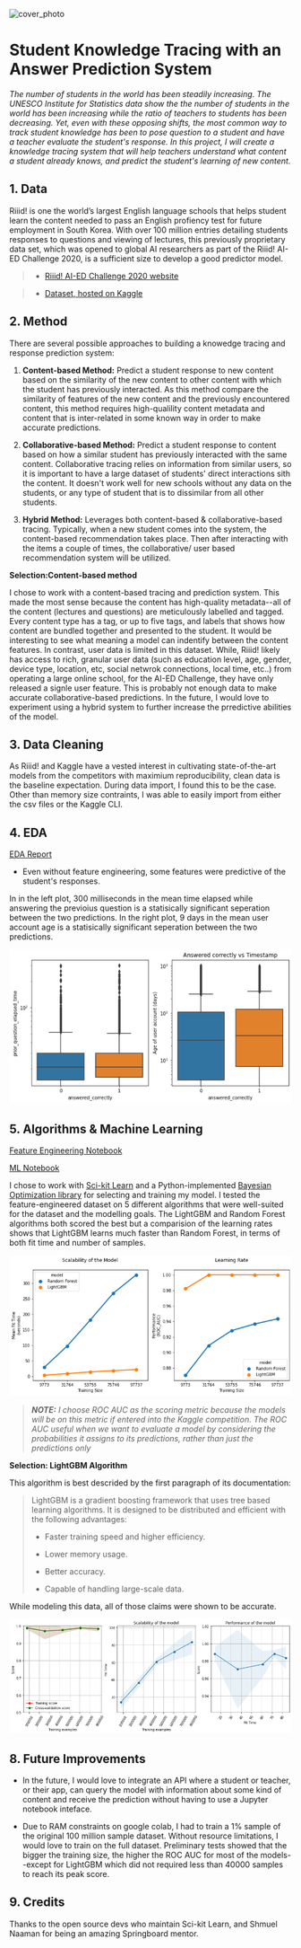![cover_photo](./6_README_files/cover_photo.png)
# Student Knowledge Tracing with an Answer Prediction System

*The number of students in the world has been steadily increasing. The UNESCO Institute for Statistics data show the the number of students in the world has been increasing while the ratio of teachers to students has been decreasing. Yet, even with these opposing shifts, the most common way to track student knowledge has been to pose question to a student and have a teacher evaluate the student's response. In this project, I will create a knowledge tracing system that will help teachers understand what content a student already knows, and predict the student's learning of new content.*


## 1. Data

Riiid! is one the world’s largest English language schools that helps student learn the content needed to pass an English profiency test for future employment in South Korea. With over 100 million entries detailing students responses to questions and viewing of lectures, this previously proprietary data set, which was opened to global AI researchers as part of the Riiid! AI-ED Challenge 2020, is a sufficient size to develop a good predictor model. 

> * [Riiid! AI-ED Challenge 2020 website](https://www.ednetchallenge.ai/)

> * [Dataset, hosted on Kaggle](https://www.kaggle.com/c/riiid-test-answer-prediction)


## 2. Method

There are several possible approaches to building a knowedge tracing and response prediction system:

1. **Content-based Method:** Predict a student response to new content based on the similarity of the new content to other content with which the student has previously interacted. As this method compare the similarity of features of the new content and the previously encountered content, this method requires high-qualility content metadata and content that is inter-related in some known way in order to make accurate predictions.

2. **Collaborative-based Method:** Predict a student response to content based on how a similar student has previously interacted with the same content. Collaborative tracing relies on information from similar users, so it is important to have a large dataset of students' direct interactions sith the content. It doesn't work well for new schools without any data on the students, or any type of student that is to dissimilar from all other students.

3. **Hybrid Method:** Leverages both content-based & collaborative-based tracing. Typically, when a new student comes into the system, the content-based recommendation takes place. Then after interacting with the items a couple of times, the collaborative/ user based recommendation system will be utilized.

**Selection:Content-based method** 

I chose to work with a content-based tracing and prediction system. This made the most sense because the content has high-quality metadata--all of the content (lectures and questions) are meticulously labelled and tagged. Every content type has a tag, or up to five tags, and labels that shows how content are bundled together and presented to the student. It would be interesting to see what meaning a model can indentify between the content features. In contrast, user data is limited in this dataset. While, Riiid! likely has access to rich, granular user data (such as education level, age, gender, device type, location, etc, social netwrok connections, local time, etc..) from operating a large online school, for the AI-ED Challenge, they have only released a signle user feature. This is probably not enough data to make accurate collaborative-based predictions. In the future, I would love to experiment using a hybrid system to further increase the prredictive abilities of the model.

## 3. Data Cleaning 

As Riiid! and Kaggle have a vested interest in cultivating state-of-the-art models from the competitors with maximium reproducibility, clean data is the baseline expectation. During data import, I found this to be the case. Other than memory size contraints, I was able to easily import from either the csv files or the Kaggle CLI.

## 4. EDA

[EDA Report](https://colab.research.google.com/drive/13dcDkM-_T9a69Mjl5dngUVlCGvbD4wvi)


* Even without feature engineering, some features were predictive of the student's responses.  


In in the left plot, 300 milliseconds in the mean time elapsed while answering the previoius question is a statisically significant seperation between the two predictions. In the right plot, 9 days in the mean user account age is a statisically significant seperation between the two predictions.

![](./viz/eda%20-%20answered%20correctly%20vs%20age%20of%20user%20account%20and%20vs%20prior%20question%20wlapsed%20time.png)

## 5. Algorithms & Machine Learning

[Feature Engineering Notebook](https://colab.research.google.com/drive/1NkraGuA-_JZLfqhZdK_H7DKizTBk_4bm)

[ML Notebook](https://colab.research.google.com/drive/11YpddoKfSZ2cPrrB-lrBa1guXZg1c5Q4)

I chose to work with [Sci-kit Learn](https://sklearn.org/) and a Python-implemented [Bayesian Optimization library](https://github.com/fmfn/BayesianOptimization) for selecting and training my model. I tested the feature-engineered dataset on 5 different algorithms that were well-suited for the dataset and the modelling goals. The LightGBM and Random Forest algorithms both scored the best but a comparision of the learning rates shows that LightGBM learns much faster than Random Forest, in terms of both fit time and number of samples.

![](./viz/compare_learning_curves_lgbm_rf.png)

>***NOTE:** I choose ROC AUC as the scoring metric because the models will be on this metric if entered into the Kaggle competition. The ROC AUC useful when we want to evaluate a model by considering the probabilities it assigns to its predictions, rather than just the predictions only*

**Selection: LightGBM Algorithm**

This algorithm is best descrided by the first paragraph of its documentation:

> LightGBM is a gradient boosting framework that uses tree based learning algorithms. It is designed to be distributed and efficient with the following advantages:
> 
> * Faster training speed and higher efficiency.
> 
> * Lower memory usage.
> 
> * Better accuracy.
> 
> * Capable of handling large-scale data.

While modeling this data, all of those claims were shown to be accurate.


![](./viz/extended_dataset_test_eval.png)



## 8. Future Improvements

* In the future, I would love to integrate an API where a student or teacher, or their app, can query the model with information about some kind of content and receive the prediction without having to use a Jupyter notebook inteface.


* Due to RAM constraints on google colab, I had to train a 1% sample of the original 100 million sample dataset. Without resource limitations, I would love to train on the full dataset. Preliminary tests showed that the bigger the training size, the higher the ROC AUC for most of the models--except for LightGBM which did not required less than 40000 samples to reach its peak score. 

## 9. Credits

Thanks to the open source devs who maintain Sci-kit Learn, and Shmuel Naaman for being an amazing Springboard mentor.
